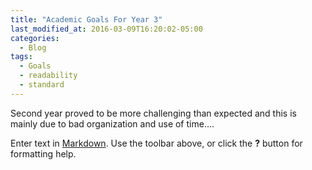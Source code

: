 ```yaml
---
title: "Academic Goals For Year 3"
last_modified_at: 2016-03-09T16:20:02-05:00
categories:
  - Blog
tags:
  - Goals
  - readability
  - standard
---
```



Second year proved to be more challenging than expected and this is mainly due to bad organization and use of time....

Enter text in [Markdown](http://daringfireball.net/projects/markdown/). Use the toolbar above, or click the **?** button for formatting help.
